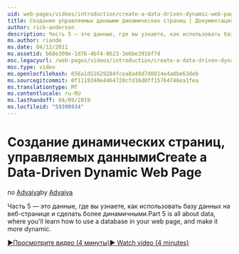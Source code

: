 ```yaml
---
uid: web-pages/videos/introduction/create-a-data-driven-dynamic-web-page
title: Создание управляемых данными динамических страниц | Документация Майкрософт
author: rick-anderson
description: Часть 5 — это данные, где вы узнаете, как использовать базу данных на веб-странице и сделать более динамичными.
ms.author: riande
ms.date: 04/12/2011
ms.assetid: b68e309e-1d76-4bf4-8623-3e6be3916f7d
msc.legacyurl: /web-pages/videos/introduction/create-a-data-driven-dynamic-web-page
msc.type: video
ms.openlocfilehash: 656a1d51629284fcea8a49d7d8914e4a8be63deb
ms.sourcegitcommit: 0f1119340e4464720cfd16d0ff15764746ea1fea
ms.translationtype: MT
ms.contentlocale: ru-RU
ms.lasthandoff: 04/09/2019
ms.locfileid: "59398934"
---
```

# <a name="create-a-data-driven-dynamic-web-page"></a><span data-ttu-id="ab1f1-103">Создание динамических страниц, управляемых данными</span><span class="sxs-lookup"><span data-stu-id="ab1f1-103">Create a Data-Driven Dynamic Web Page</span></span>

<span data-ttu-id="ab1f1-104">по [Advaiya](https://twitter.com/Advaiyasolns)</span><span class="sxs-lookup"><span data-stu-id="ab1f1-104">by [Advaiya](https://twitter.com/Advaiyasolns)</span></span>

<span data-ttu-id="ab1f1-105">Часть 5 — это данные, где вы узнаете, как использовать базу данных на веб-странице и сделать более динамичными.</span><span class="sxs-lookup"><span data-stu-id="ab1f1-105">Part 5 is all about data, where you'll learn how to use a database in your web page, and make it more dynamic.</span></span>

[<span data-ttu-id="ab1f1-106">&#9654;Просмотрите видео (4 минуты)</span><span class="sxs-lookup"><span data-stu-id="ab1f1-106">&#9654; Watch video (4 minutes)</span></span>](https://channel9.msdn.com/Blogs/ASP-NET-Site-Videos/create-a-data-driven-dynamic-web-page)
